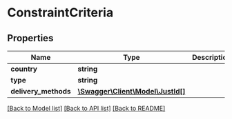 # ConstraintCriteria

## Properties
Name | Type | Description | Notes
------------ | ------------- | ------------- | -------------
**country** | **string** |  | [optional] 
**type** | **string** |  | [optional] 
**delivery_methods** | [**\Swagger\Client\Model\JustId[]**](JustId.md) |  | [optional] 

[[Back to Model list]](../../README.md#documentation-for-models) [[Back to API list]](../../README.md#documentation-for-api-endpoints) [[Back to README]](../../README.md)

